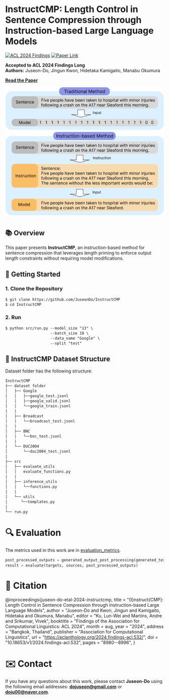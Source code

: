 # InstructCMP: Length Control in Sentence Compression through Instruction-based Large Language Models

[![ACL 2024 Findings](https://img.shields.io/badge/ACL-2024_Findings-blue)](https://aclanthology.org/2024.findings-acl.532/) [![Paper Link](https://img.shields.io/badge/Paper-View-green)](https://aclanthology.org/2024.findings-acl.532/)


**Accepted to ACL 2024 Findings Long**  
**Authors:** Juseon-Do, Jingun Kwon, Hidetaka Kamigaito, Manabu Okumura

[**Read the Paper**](https://aclanthology.org/2024.findings-acl.532/)

![InstructCMP](image/figure1.png)

## 📚 Overview
This paper presents **InstructCMP**, an instruction-based method for sentence compression that leverages length priming to enforce output length constraints without requiring model modifications.

## 🚀 Getting Started
### 1. Clone the Repository
```
$ git clone https://github.com/JuseonDo/InstructCMP
$ cd InstructCMP
```

### 2. Run
```
$ python src/run.py --model_size "13" \
                    --batch_size 10 \
                    --data_name "Google" \
                    --split "test"
```

## 📂 InstructCMP Dataset Structure

Dataset folder has the following structure:
```
InstructCMP
├── dataset folder
│   ├── Google
│   │   ├──google_test.jsonl
│   │   ├──google_valid.jsonl
│   │   └──google_train.jsonl
|   |
│   ├── Broadcast
│   │   └──broadcast_test.jsonl
|   |
│   ├── BNC
│   │   └──bnc_test.jsonl
|   |
│   └── DUC2004
│       └──duc2004_test.jsonl
|
├── src
│   ├── evaluate_utils
│   │   evaluate_functions.py
|   |
│   ├── inference_utils
│   │   └──functions.py
|   |
│   └── utils
|      └──templates.py
|
└── run.py
```



# 🔍 Evaluation
The metrics used in this work are in [evaluation_metrics](https://github.com/JuseonDo/InstructCMP/evaluation).

```python
post_processed_outputs = generated_output_post_processing(generated_text)
result = evaluate(targets, sources, post_processed_outputs)
```

# 📄 Citation
@inproceedings{juseon-do-etal-2024-instructcmp,
    title = "{I}nstruct{CMP}: Length Control in Sentence Compression through Instruction-based Large Language Models",
    author = "Juseon-Do  and
      Kwon, Jingun  and
      Kamigaito, Hidetaka  and
      Okumura, Manabu",
    editor = "Ku, Lun-Wei  and
      Martins, Andre  and
      Srikumar, Vivek",
    booktitle = "Findings of the Association for Computational Linguistics: ACL 2024",
    month = aug,
    year = "2024",
    address = "Bangkok, Thailand",
    publisher = "Association for Computational Linguistics",
    url = "https://aclanthology.org/2024.findings-acl.532/",
    doi = "10.18653/v1/2024.findings-acl.532",
    pages = "8980--8996",
}

# ✉️ Contact
If you have any questions about this work, please contact **Juseon-Do** using the following email addresses: **dojuseon@gmail.com** or **doju00@naver.com**. 

